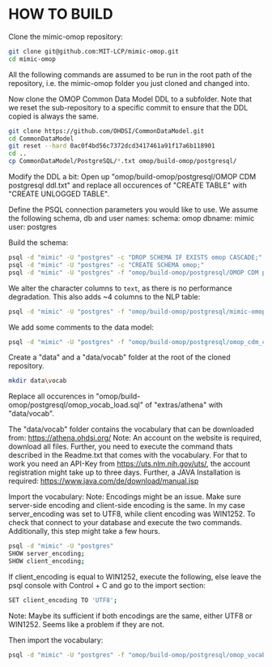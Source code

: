 HOW TO BUILD
============

Clone the mimic-omop repository:

```bash
git clone git@github.com:MIT-LCP/mimic-omop.git
cd mimic-omop
```

All the following commands are assumed to be run in the root path of the repository, i.e. the mimic-omop folder you just cloned and changed into.

Now clone the OMOP Common Data Model DDL to a subfolder. Note that we reset the sub-repository to a specific commit to ensure that the DDL copied is always the same.

```bash
git clone https://github.com/OHDSI/CommonDataModel.git
cd CommonDataModel
git reset --hard 0ac0f4bd56c7372dcd3417461a91f17a6b118901
cd ..
cp CommonDataModel/PostgreSQL/*.txt omop/build-omop/postgresql/
```

Modify the DDL a bit:
Open up "omop/build-omop/postgresql/OMOP CDM postgresql ddl.txt" and replace all occurences of "CREATE TABLE" with "CREATE UNLOGGED TABLE".

Define the PSQL connection parameters you would like to use.
We assume the following schema, db and user names:
schema: omop
dbname: mimic
user: postgres

Build the schema:

```bash
psql -d "mimic" -U "postgres" -c "DROP SCHEMA IF EXISTS omop CASCADE;"
psql -d "mimic" -U "postgres" -c "CREATE SCHEMA omop;"
psql -d "mimic" -U "postgres" -f "omop/build-omop/postgresql/OMOP CDM postgresql ddl.txt"
```

We alter the character columns to `text`, as there is no performance degradation. This also adds ~4 columns to the NLP table:

```bash
psql -d "mimic" -U "postgres" -f "omop/build-omop/postgresql/mimic-omop-alter.sql"
```

We add some comments to the data model:

```bash
psql -d "mimic" -U "postgres" -f "omop/build-omop/postgresql/omop_cdm_comments.sql"
```
Create a "data" and a "data/vocab" folder at the root of the cloned repository.

```bash
mkdir data\vocab
```

Replace all occurences in "omop/build-omop/postgresql/omop_vocab_load.sql" of "extras/athena" with "data/vocab". 

The "data/vocab" folder contains the vocabulary that can be downloaded from: https://athena.ohdsi.org/
Note: An account on the website is required, download all files. Further, you need to execute the command thats described in the Readme.txt that comes with the vocabulary. For that to work you need an API-Key from https://uts.nlm.nih.gov/uts/, the account registration might take up to three days. Further, a JAVA Installation is required: https://www.java.com/de/download/manual.jsp

Import the vocabulary:
Note: Encodings might be an issue. Make sure server-side encoding and client-side encoding is the same. In my case server_encoding was set to UTF8, while client encoding was WIN1252. To check that connect to your database and execute the two commands.
Additionally, this step might take a few hours.

```bash
psql -d "mimic" -U "postgres"
SHOW server_encoding;
SHOW client_encoding;
```

If client_encoding is equal to WIN1252, execute the following, else leave the psql console with Control + C and go to the import section:

```bash
SET client_encoding TO 'UTF8';
```

Note: Maybe its sufficient if both encodings are the same, either UTF8 or WIN1252. Seems like a problem if they are not.

Then import the vocabulary:

```bash
psql -d "mimic" -U "postgres" -f "omop/build-omop/postgresql/omop_vocab_load.sql"
```
